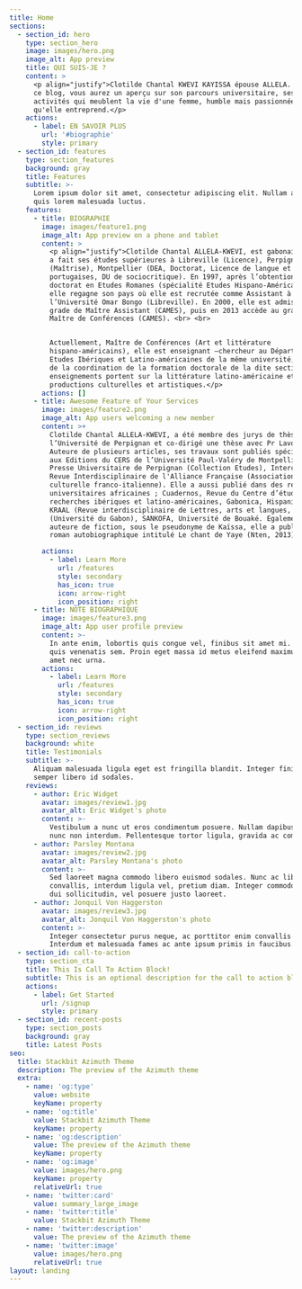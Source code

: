 ```yaml
---
title: Home
sections:
  - section_id: hero
    type: section_hero
    image: images/hero.png
    image_alt: App preview
    title: QUI SUIS-JE ?
    content: >
      <p align="justify">Clotilde Chantal KWEVI KAYISSA épouse ALLELA. A travers
      ce blog, vous aurez un aperçu sur son parcours universitaire, ses
      activités qui meublent la vie d'une femme, humble mais passionnée par ce
      qu'elle entreprend.</p>
    actions:
      - label: EN SAVOIR PLUS
        url: '#biographie'
        style: primary
  - section_id: features
    type: section_features
    background: gray
    title: Features
    subtitle: >-
      Lorem ipsum dolor sit amet, consectetur adipiscing elit. Nullam a metus
      quis lorem malesuada luctus.
    features:
      - title: BIOGRAPHIE
        image: images/feature1.png
        image_alt: App preview on a phone and tablet
        content: >
          <p align="justify">Clotilde Chantal ALLELA-KWEVI, est gabonaise. Elle
          a fait ses études supérieures à Libreville (Licence), Perpignan
          (Maîtrise), Montpellier (DEA, Doctorat, Licence de langue et culture
          portugaises, DU de sociocritique). En 1997, après l’obtention de son
          doctorat en Etudes Romanes (spécialité Etudes Hispano-Américaines),
          elle regagne son pays où elle est recrutée comme Assistant à
          l’Université Omar Bongo (Libreville). En 2000, elle est admise au
          grade de Maître Assistant (CAMES), puis en 2013 accède au grade de
          Maître de Conférences (CAMES). <br> <br>


          Actuellement, Maître de Conférences (Art et littérature
          hispano-américains), elle est enseignant –chercheur au Département des
          Etudes Ibériques et Latino-américaines de la même université, chargée
          de la coordination de la formation doctorale de la dite section. Ses
          enseignements portent sur la littérature latino-américaine et les
          productions culturelles et artistiques.</p>
        actions: []
      - title: Awesome Feature of Your Services
        image: images/feature2.png
        image_alt: App users welcoming a new member
        content: >+
          Clotilde Chantal ALLELA-KWEVI, a été membre des jurys de thèse à
          l’Université de Perpignan et co-dirigé une thèse avec Pr Lavou.
          Auteure de plusieurs articles, ses travaux sont publiés spécialement
          aux Editions du CERS de l’Université Paul-Valéry de Montpellier,
          Presse Universitaire de Perpignan (Collection Etudes), Interculturel,
          Revue Interdisciplinaire de l'Alliance Française (Association
          culturelle franco-italienne). Elle a aussi publié dans des revues
          universitaires africaines ; Cuadernos, Revue du Centre d’études et de
          recherches ibériques et latino-américaines, Gabonica, Hispanitas,
          KRAAL (Revue interdisciplinaire de Lettres, arts et langues,
          (Université du Gabon), SANKOFA, Université de Bouaké. Egalement
          auteure de fiction, sous le pseudonyme de Kaïssa, elle a publié un
          roman autobiographique intitulé Le chant de Yaye (Nten, 2013).

        actions:
          - label: Learn More
            url: /features
            style: secondary
            has_icon: true
            icon: arrow-right
            icon_position: right
      - title: NOTE BIOGRAPHIQUE
        image: images/feature3.png
        image_alt: App user profile preview
        content: >-
          In ante enim, lobortis quis congue vel, finibus sit amet mi. Aenean
          quis venenatis sem. Proin eget massa id metus eleifend maximus sit
          amet nec urna.
        actions:
          - label: Learn More
            url: /features
            style: secondary
            has_icon: true
            icon: arrow-right
            icon_position: right
  - section_id: reviews
    type: section_reviews
    background: white
    title: Testimonials
    subtitle: >-
      Aliquam malesuada ligula eget est fringilla blandit. Integer finibus
      semper libero id sodales.
    reviews:
      - author: Eric Widget
        avatar: images/review1.jpg
        avatar_alt: Eric Widget's photo
        content: >-
          Vestibulum a nunc ut eros condimentum posuere. Nullam dapibus quis
          nunc non interdum. Pellentesque tortor ligula, gravida ac commodo eu.
      - author: Parsley Montana
        avatar: images/review2.jpg
        avatar_alt: Parsley Montana's photo
        content: >-
          Sed laoreet magna commodo libero euismod sodales. Nunc ac libero
          convallis, interdum ligula vel, pretium diam. Integer commodo sem at
          dui sollicitudin, vel posuere justo laoreet.
      - author: Jonquil Von Haggerston
        avatar: images/review3.jpg
        avatar_alt: Jonquil Von Haggerston's photo
        content: >-
          Integer consectetur purus neque, ac porttitor enim convallis vitae.
          Interdum et malesuada fames ac ante ipsum primis in faucibus.
  - section_id: call-to-action
    type: section_cta
    title: This Is Call To Action Block!
    subtitle: This is an optional description for the call to action block.
    actions:
      - label: Get Started
        url: /signup
        style: primary
  - section_id: recent-posts
    type: section_posts
    background: gray
    title: Latest Posts
seo:
  title: Stackbit Azimuth Theme
  description: The preview of the Azimuth theme
  extra:
    - name: 'og:type'
      value: website
      keyName: property
    - name: 'og:title'
      value: Stackbit Azimuth Theme
      keyName: property
    - name: 'og:description'
      value: The preview of the Azimuth theme
      keyName: property
    - name: 'og:image'
      value: images/hero.png
      keyName: property
      relativeUrl: true
    - name: 'twitter:card'
      value: summary_large_image
    - name: 'twitter:title'
      value: Stackbit Azimuth Theme
    - name: 'twitter:description'
      value: The preview of the Azimuth theme
    - name: 'twitter:image'
      value: images/hero.png
      relativeUrl: true
layout: landing
---
```

